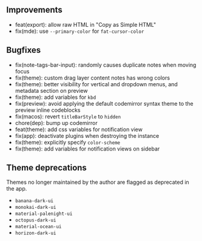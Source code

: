 ## Improvements

- feat(export): allow raw HTML in "Copy as Simple HTML"
- fix(mde): use `--primary-color` for `fat-cursor-color`

## Bugfixes

- fix(note-tags-bar-input): randomly causes duplicate notes when moving focus
- fix(theme): custom drag layer content notes has wrong colors
- fix(theme): better visibility for vertical and dropdown menus, and metadata section on preview
- fix(theme): add variables for `kbd`
- fix(preview): avoid applying the default codemirror syntax theme to the preview inline codeblocks
- fix(macos): revert `titleBarStyle` to `hidden`
- chore(dep): bump up codemirror
- feat(theme): add css variables for notification view
- fix(app): deactivate plugins when destroying the instance
- fix(theme): explicitly specify `color-scheme`
- fix(theme): add variables for notification views on sidebar

## Theme deprecations

Themes no longer maintained by the author are flagged as deprecated in the app.

- `banana-dark-ui`
- `monokai-dark-ui`
- `material-palenight-ui`
- `octopus-dark-ui`
- `material-ocean-ui`
- `horizon-dark-ui`
